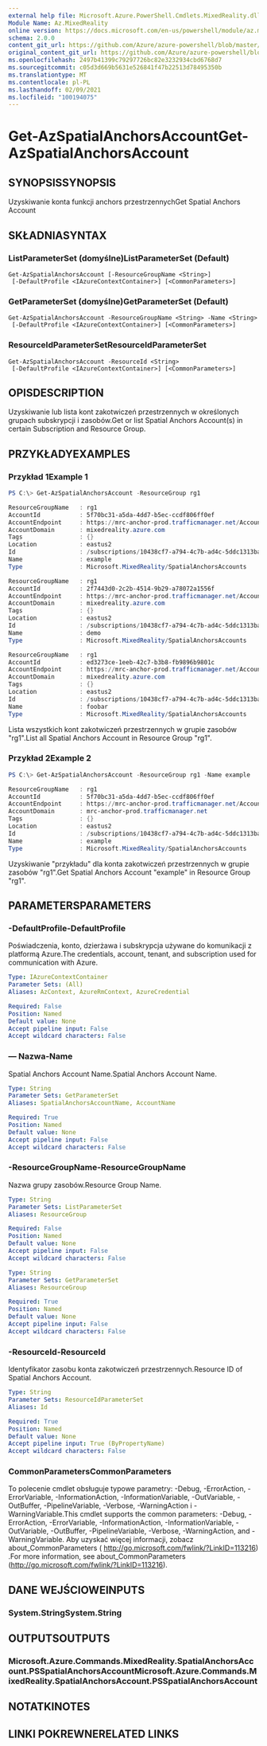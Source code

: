 ```yaml
---
external help file: Microsoft.Azure.PowerShell.Cmdlets.MixedReality.dll-Help.xml
Module Name: Az.MixedReality
online version: https://docs.microsoft.com/en-us/powershell/module/az.mixedreality/get-azspatialanchorsaccount
schema: 2.0.0
content_git_url: https://github.com/Azure/azure-powershell/blob/master/src/MixedReality/MixedReality/help/Get-AzSpatialAnchorsAccount.md
original_content_git_url: https://github.com/Azure/azure-powershell/blob/master/src/MixedReality/MixedReality/help/Get-AzSpatialAnchorsAccount.md
ms.openlocfilehash: 2497b41399c79297726bc82e3232934cbd6768d7
ms.sourcegitcommit: c05d3d669b5631e526841f47b22513d78495350b
ms.translationtype: MT
ms.contentlocale: pl-PL
ms.lasthandoff: 02/09/2021
ms.locfileid: "100194075"
---
```

# <span data-ttu-id="4466f-101">Get-AzSpatialAnchorsAccount</span><span class="sxs-lookup"><span data-stu-id="4466f-101">Get-AzSpatialAnchorsAccount</span></span>

## <span data-ttu-id="4466f-102">SYNOPSIS</span><span class="sxs-lookup"><span data-stu-id="4466f-102">SYNOPSIS</span></span>
<span data-ttu-id="4466f-103">Uzyskiwanie konta funkcji anchors przestrzennych</span><span class="sxs-lookup"><span data-stu-id="4466f-103">Get Spatial Anchors Account</span></span>

## <span data-ttu-id="4466f-104">SKŁADNIA</span><span class="sxs-lookup"><span data-stu-id="4466f-104">SYNTAX</span></span>

### <span data-ttu-id="4466f-105">ListParameterSet (domyślne)</span><span class="sxs-lookup"><span data-stu-id="4466f-105">ListParameterSet (Default)</span></span>
```
Get-AzSpatialAnchorsAccount [-ResourceGroupName <String>]
 [-DefaultProfile <IAzureContextContainer>] [<CommonParameters>]
```

### <span data-ttu-id="4466f-106">GetParameterSet (domyślne)</span><span class="sxs-lookup"><span data-stu-id="4466f-106">GetParameterSet (Default)</span></span>
```
Get-AzSpatialAnchorsAccount -ResourceGroupName <String> -Name <String>
 [-DefaultProfile <IAzureContextContainer>] [<CommonParameters>]
```

### <span data-ttu-id="4466f-107">ResourceIdParameterSet</span><span class="sxs-lookup"><span data-stu-id="4466f-107">ResourceIdParameterSet</span></span>
```
Get-AzSpatialAnchorsAccount -ResourceId <String>
 [-DefaultProfile <IAzureContextContainer>] [<CommonParameters>]
```

## <span data-ttu-id="4466f-108">OPIS</span><span class="sxs-lookup"><span data-stu-id="4466f-108">DESCRIPTION</span></span>
<span data-ttu-id="4466f-109">Uzyskiwanie lub lista kont zakotwiczeń przestrzennych w określonych grupach subskrypcji i zasobów.</span><span class="sxs-lookup"><span data-stu-id="4466f-109">Get or list Spatial Anchors Account(s) in certain Subscription and Resource Group.</span></span>

## <span data-ttu-id="4466f-110">PRZYKŁADY</span><span class="sxs-lookup"><span data-stu-id="4466f-110">EXAMPLES</span></span>

### <span data-ttu-id="4466f-111">Przykład 1</span><span class="sxs-lookup"><span data-stu-id="4466f-111">Example 1</span></span>
```powershell
PS C:\> Get-AzSpatialAnchorsAccount -ResourceGroup rg1

ResourceGroupName   : rg1
AccountId           : 5f70bc31-a5da-4dd7-b5ec-ccdf806ff0ef
AccountEndpoint     : https://mrc-anchor-prod.trafficmanager.net/Accounts/5f70bc31-a5da-4dd7-b5ec-ccdf806ff0ef/
AccountDomain       : mixedreality.azure.com
Tags                : {}
Location            : eastus2
Id                  : /subscriptions/10438cf7-a794-4c7b-ad4c-5ddc1313ba7d/resourceGroups/rg1/providers/Microsoft.MixedReality/SpatialAnchorsAccounts/example
Name                : example
Type                : Microsoft.MixedReality/SpatialAnchorsAccounts

ResourceGroupName   : rg1
AccountId           : 2f7443d0-2c2b-4514-9b29-a78072a1556f
AccountEndpoint     : https://mrc-anchor-prod.trafficmanager.net/Accounts/2f7443d0-2c2b-4514-9b29-a78072a1556f/
AccountDomain       : mixedreality.azure.com
Tags                : {}
Location            : eastus2
Id                  : /subscriptions/10438cf7-a794-4c7b-ad4c-5ddc1313ba7d/resourceGroups/rg1/providers/Microsoft.MixedReality/SpatialAnchorsAccounts/demo
Name                : demo
Type                : Microsoft.MixedReality/SpatialAnchorsAccounts

ResourceGroupName   : rg1
AccountId           : ed3273ce-1eeb-42c7-b3b8-fb9896b9801c
AccountEndpoint     : https://mrc-anchor-prod.trafficmanager.net/Accounts/ed3273ce-1eeb-42c7-b3b8-fb9896b9801c/
AccountDomain       : mixedreality.azure.com
Tags                : {}
Location            : eastus2
Id                  : /subscriptions/10438cf7-a794-4c7b-ad4c-5ddc1313ba7d/resourceGroups/rg1/providers/Microsoft.MixedReality/SpatialAnchorsAccounts/foobar
Name                : foobar
Type                : Microsoft.MixedReality/SpatialAnchorsAccounts
```

<span data-ttu-id="4466f-112">Lista wszystkich kont zakotwiczeń przestrzennych w grupie zasobów "rg1".</span><span class="sxs-lookup"><span data-stu-id="4466f-112">List all Spatial Anchors Account in Resource Group "rg1".</span></span> 

### <span data-ttu-id="4466f-113">Przykład 2</span><span class="sxs-lookup"><span data-stu-id="4466f-113">Example 2</span></span>
```powershell
PS C:\> Get-AzSpatialAnchorsAccount -ResourceGroup rg1 -Name example

ResourceGroupName   : rg1
AccountId           : 5f70bc31-a5da-4dd7-b5ec-ccdf806ff0ef
AccountEndpoint     : https://mrc-anchor-prod.trafficmanager.net/Accounts/5f70bc31-a5da-4dd7-b5ec-ccdf806ff0ef/
AccountDomain       : mrc-anchor-prod.trafficmanager.net
Tags                : {}
Location            : eastus2
Id                  : /subscriptions/10438cf7-a794-4c7b-ad4c-5ddc1313ba7d/resourceGroups/rg1/providers/Microsoft.MixedReality/SpatialAnchorsAccounts/example
Name                : example
Type                : Microsoft.MixedReality/SpatialAnchorsAccounts
```

<span data-ttu-id="4466f-114">Uzyskiwanie "przykładu" dla konta zakotwiczeń przestrzennych w grupie zasobów "rg1".</span><span class="sxs-lookup"><span data-stu-id="4466f-114">Get Spatial Anchors Account "example" in Resource Group "rg1".</span></span> 

## <span data-ttu-id="4466f-115">PARAMETERS</span><span class="sxs-lookup"><span data-stu-id="4466f-115">PARAMETERS</span></span>

### <span data-ttu-id="4466f-116">-DefaultProfile</span><span class="sxs-lookup"><span data-stu-id="4466f-116">-DefaultProfile</span></span>
<span data-ttu-id="4466f-117">Poświadczenia, konto, dzierżawa i subskrypcja używane do komunikacji z platformą Azure.</span><span class="sxs-lookup"><span data-stu-id="4466f-117">The credentials, account, tenant, and subscription used for communication with Azure.</span></span>

```yaml
Type: IAzureContextContainer
Parameter Sets: (All)
Aliases: AzContext, AzureRmContext, AzureCredential

Required: False
Position: Named
Default value: None
Accept pipeline input: False
Accept wildcard characters: False
```

### <span data-ttu-id="4466f-118">— Nazwa</span><span class="sxs-lookup"><span data-stu-id="4466f-118">-Name</span></span>
<span data-ttu-id="4466f-119">Spatial Anchors Account Name.</span><span class="sxs-lookup"><span data-stu-id="4466f-119">Spatial Anchors Account Name.</span></span>

```yaml
Type: String
Parameter Sets: GetParameterSet
Aliases: SpatialAnchorsAccountName, AccountName

Required: True
Position: Named
Default value: None
Accept pipeline input: False
Accept wildcard characters: False
```

### <span data-ttu-id="4466f-120">-ResourceGroupName</span><span class="sxs-lookup"><span data-stu-id="4466f-120">-ResourceGroupName</span></span>
<span data-ttu-id="4466f-121">Nazwa grupy zasobów.</span><span class="sxs-lookup"><span data-stu-id="4466f-121">Resource Group Name.</span></span>

```yaml
Type: String
Parameter Sets: ListParameterSet
Aliases: ResourceGroup

Required: False
Position: Named
Default value: None
Accept pipeline input: False
Accept wildcard characters: False
```

```yaml
Type: String
Parameter Sets: GetParameterSet
Aliases: ResourceGroup

Required: True
Position: Named
Default value: None
Accept pipeline input: False
Accept wildcard characters: False
```

### <span data-ttu-id="4466f-122">-ResourceId</span><span class="sxs-lookup"><span data-stu-id="4466f-122">-ResourceId</span></span>
<span data-ttu-id="4466f-123">Identyfikator zasobu konta zakotwiczeń przestrzennych.</span><span class="sxs-lookup"><span data-stu-id="4466f-123">Resource ID of Spatial Anchors Account.</span></span>

```yaml
Type: String
Parameter Sets: ResourceIdParameterSet
Aliases: Id

Required: True
Position: Named
Default value: None
Accept pipeline input: True (ByPropertyName)
Accept wildcard characters: False
```

### <span data-ttu-id="4466f-124">CommonParameters</span><span class="sxs-lookup"><span data-stu-id="4466f-124">CommonParameters</span></span>
<span data-ttu-id="4466f-125">To polecenie cmdlet obsługuje typowe parametry: -Debug, -ErrorAction, -ErrorVariable, -InformationAction, -InformationVariable, -OutVariable, -OutBuffer, -PipelineVariable, -Verbose, -WarningAction i -WarningVariable.</span><span class="sxs-lookup"><span data-stu-id="4466f-125">This cmdlet supports the common parameters: -Debug, -ErrorAction, -ErrorVariable, -InformationAction, -InformationVariable, -OutVariable, -OutBuffer, -PipelineVariable, -Verbose, -WarningAction, and -WarningVariable.</span></span>
<span data-ttu-id="4466f-126">Aby uzyskać więcej informacji, zobacz about_CommonParameters ( http://go.microsoft.com/fwlink/?LinkID=113216) .</span><span class="sxs-lookup"><span data-stu-id="4466f-126">For more information, see about_CommonParameters (http://go.microsoft.com/fwlink/?LinkID=113216).</span></span>

## <span data-ttu-id="4466f-127">DANE WEJŚCIOWE</span><span class="sxs-lookup"><span data-stu-id="4466f-127">INPUTS</span></span>

### <span data-ttu-id="4466f-128">System.String</span><span class="sxs-lookup"><span data-stu-id="4466f-128">System.String</span></span>

## <span data-ttu-id="4466f-129">OUTPUTS</span><span class="sxs-lookup"><span data-stu-id="4466f-129">OUTPUTS</span></span>

### <span data-ttu-id="4466f-130">Microsoft.Azure.Commands.MixedReality.SpatialAnchorsAccount.PSSpatialAnchorsAccount</span><span class="sxs-lookup"><span data-stu-id="4466f-130">Microsoft.Azure.Commands.MixedReality.SpatialAnchorsAccount.PSSpatialAnchorsAccount</span></span>

## <span data-ttu-id="4466f-131">NOTATKI</span><span class="sxs-lookup"><span data-stu-id="4466f-131">NOTES</span></span>

## <span data-ttu-id="4466f-132">LINKI POKREWNE</span><span class="sxs-lookup"><span data-stu-id="4466f-132">RELATED LINKS</span></span>

